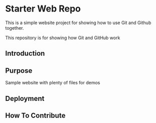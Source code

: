 # Starter Web Repo

This is a simple website project for
showing how to use Git and Github together.

This repository is for showing how Git and GitHub work

## Introduction

## Purpose

Sample website with plenty of files for demos

## Deployment

## How To Contribute